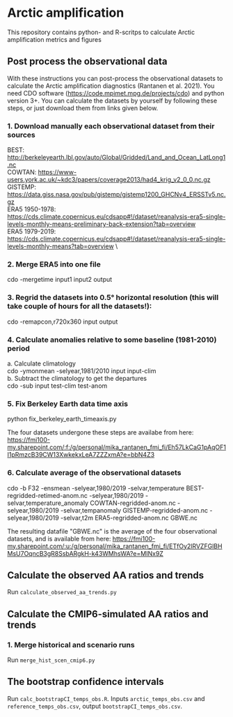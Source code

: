 # Arctic amplification

This repository contains python- and R-scritps to calculate Arctic amplification metrics and figures

## Post process the observational data
With these instructions you can post-process the observational datasets to calculate the Arctic amplification diagnostics (Rantanen et al. 2021). You need CDO software (https://code.mpimet.mpg.de/projects/cdo) and python version 3+. You can calculate the datasets by yourself by following these steps, or just download them from links given below.


### 1. Download manually each observational dataset from their sources
BEST: http://berkeleyearth.lbl.gov/auto/Global/Gridded/Land_and_Ocean_LatLong1.nc \
COWTAN: https://www-users.york.ac.uk/~kdc3/papers/coverage2013/had4_krig_v2_0_0.nc.gz \
GISTEMP: https://data.giss.nasa.gov/pub/gistemp/gistemp1200_GHCNv4_ERSSTv5.nc.gz \
ERA5 1950-1978: https://cds.climate.copernicus.eu/cdsapp#!/dataset/reanalysis-era5-single-levels-monthly-means-preliminary-back-extension?tab=overview \
ERA5 1979-2019: https://cds.climate.copernicus.eu/cdsapp#!/dataset/reanalysis-era5-single-levels-monthly-means?tab=overview \

### 2. Merge ERA5 into one file
cdo -mergetime input1 input2 output


### 3. Regrid the datasets into 0.5° horizontal resolution (this will take couple of hours for all the datasets!):
cdo -remapcon,r720x360 input output

### 4. Calculate anomalies relative to some baseline (1981-2010) period
a. Calculate climatology \
cdo -ymonmean -selyear,1981/2010 input input-clim \
b. Subtract the climatology to get the departures \
cdo -sub input test-clim test-anom


### 5. Fix Berkeley Earth data time axis
python fix_berkeley_earth_timeaxis.py


The four datasets undergone these steps are availabe from here: https://fmi100-my.sharepoint.com/:f:/g/personal/mika_rantanen_fmi_fi/Eh57LkCaG1pAqOF1I1pRmzcB39CW13XwkekxLeA7ZZZxmA?e=bbN4Z3

### 6. Calculate average of the observational datasets
cdo -b F32  -ensmean -selyear,1980/2019 -selvar,temperature BEST-regridded-retimed-anom.nc -selyear,1980/2019 -selvar,temperature_anomaly COWTAN-regridded-anom.nc -selyear,1980/2019 -selvar,tempanomaly GISTEMP-regridded-anom.nc -selyear,1980/2019 -selvar,t2m ERA5-regridded-anom.nc GBWE.nc


The resulting datafile "GBWE.nc" is the average of the four observational datasets, and is available from here: https://fmi100-my.sharepoint.com/:u:/g/personal/mika_rantanen_fmi_fi/ETfOy2lRVZFGlBHMsU7OqncB3gR8SsbARgkH-k43WMhsWA?e=MINx9Z

## Calculate the observed AA ratios and trends
Run `calculate_observed_aa_trends.py`

## Calculate the CMIP6-simulated AA ratios and trends
### 1. Merge historical and scenario runs
Run `merge_hist_scen_cmip6.py`

## The bootstrap confidence intervals

Run `calc_bootstrapCI_temps_obs.R`.
Inputs `arctic_temps_obs.csv` and `reference_temps_obs.csv`,
output `bootstrapCI_temps_obs.csv`.
